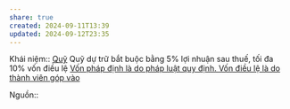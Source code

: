 ```yaml
---
share: true
created: 2024-09-11T13:39
updated: 2024-09-12T23:35
---
```

Khái niệm:: [Quỹ](../../../%CE%9E%20Kh%C3%A1i%20ni%E1%BB%87m/Qu%E1%BB%B9.md)
Quỹ dự trữ bắt buộc bằng 5% lợi nhuận sau thuế, tối đa 10% vốn điều lệ
[Vốn pháp định là do pháp luật quy định. Vốn điều lệ là do thành viên góp vào](./V%E1%BB%91n%20ph%C3%A1p%20%C4%91%E1%BB%8Bnh%20l%C3%A0%20do%20ph%C3%A1p%20lu%E1%BA%ADt%20quy%20%C4%91%E1%BB%8Bnh.%20V%E1%BB%91n%20%C4%91i%E1%BB%81u%20l%E1%BB%87%20l%C3%A0%20do%20th%C3%A0nh%20vi%C3%AAn%20g%C3%B3p%20v%C3%A0o.md)

Nguồn:: 
